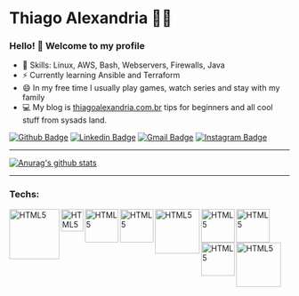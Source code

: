 # Thiago Alexandria :man_technologist:

### Hello! 👋 Welcome to my profile

 - 📌 Skills: Linux, AWS, Bash, Webservers, Firewalls, Java 
 - ⚡ Currently learning Ansible and Terraform
 - 😄 In my free time I usually play games, watch series and stay with my family
 - 💻 My blog is [thiagoalexandria.com.br](thiagoalexandria.com.br) tips for beginners and all cool stuff from sysads land.
 
[![Github Badge](https://img.shields.io/badge/-thiagoalexandria-000?style=flat-square&logo=Github&logoColor=white&link=https://github.com/thiagoalexandria)](https://github.com/thiagoalexandria)
[![Linkedin Badge](https://img.shields.io/badge/-Linkedin-blue?style=flat-square&logo=Linkedin&logoColor=white&link=https://www.linkedin.com/in/thiago-alexandria/)](https://www.linkedin.com/in/thiago-alexandria/)
[![Gmail Badge](https://img.shields.io/badge/-gmail-c14438?style=flat-square&logo=Gmail&logoColor=white&link=mailto:alexandriathiago@gmail.com)](mailto:alexandriathiago@gmail.com)
[![Instagram Badge](https://img.shields.io/badge/-@thiagoalexandria-F77737?style=flat-square&labelColor=F77737&logo=instagram&logoColor=white&link=https://www.instagram.com/thiagoalexandria/)](https://www.instagram.com/thiagoalexandria/)


---
[![Anurag's github stats](https://github-readme-stats.vercel.app/api?username=thiagoalexandria&show_icons=true&theme=dark)](https://github.com/thiagoalexandria/)

---

### Techs:

[<img align="left" alt="HTML5" width="90px" src="https://thiagoalexandria.com.br/assets/img/nginx-logo.png">][nginx]
[<img align="left" alt="HTML5" width="40px" src="https://thiagoalexandria.com.br/assets/img/apache-logo.png">][apache]
[<img align="left" alt="HTML5" width="60px" src="https://thiagoalexandria.com.br/assets/img/bash-logo.png">][bash]
[<img align="left" alt="HTML5" width="60px" src="https://thiagoalexandria.com.br/assets/img/python-logo.png">][python]
[<img align="left" alt="HTML5" width="80px" src="https://thiagoalexandria.com.br/assets/img/mysql-logo.png">][mysql]
[<img align="left" alt="HTML5" width="60px" src="https://thiagoalexandria.com.br/assets/img/ansible-logo.png">][ansible]
[<img align="left" alt="HTML5" width="60px" src="https://thiagoalexandria.com.br/assets/img/terraform-logo.png">][terraform]
[<img align="left" alt="HTML5" width="60px" src="https://thiagoalexandria.com.br/assets/img/docker-logo.png">][docker]
[<img align="left" alt="HTML5" width="80px" src="https://thiagoalexandria.com.br/assets/img/jenkins-logo.png">][jenkins]


<br/><br/><br/><br/>

[nginx]: https://nginx.org/en/docs/
[apache]: https://httpd.apache.org/docs/
[bash]: https://www.gnu.org/software/bash/manual/
[python]: https://www.python.org/doc/
[mysql]: https://dev.mysql.com/doc/
[ansible]: https://docs.ansible.com/ansible/latest/cli/ansible-doc.html
[terraform]: https://www.terraform.io/docs/
[docker]: https://docs.docker.com/
[jenkins]: https://www.jenkins.io/doc/
